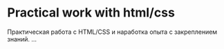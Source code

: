 # Practical work with html/css
Практическая работа с  HTML/CSS и наработка опыта с закреплением знаний.
...
